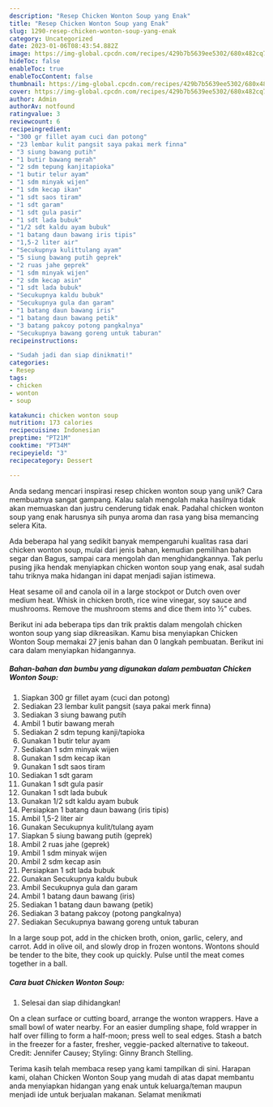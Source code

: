 ```yaml
---
description: "Resep Chicken Wonton Soup yang Enak"
title: "Resep Chicken Wonton Soup yang Enak"
slug: 1290-resep-chicken-wonton-soup-yang-enak
category: Uncategorized
date: 2023-01-06T08:43:54.882Z
image: https://img-global.cpcdn.com/recipes/429b7b5639ee5302/680x482cq70/chicken-wonton-soup-foto-resep-utama.jpg
hideToc: false
enableToc: true
enableTocContent: false
thumbnail: https://img-global.cpcdn.com/recipes/429b7b5639ee5302/680x482cq70/chicken-wonton-soup-foto-resep-utama.jpg
cover: https://img-global.cpcdn.com/recipes/429b7b5639ee5302/680x482cq70/chicken-wonton-soup-foto-resep-utama.jpg
author: Admin
authorAv: notfound
ratingvalue: 3
reviewcount: 6
recipeingredient:
- "300 gr fillet ayam cuci dan potong"
- "23 lembar kulit pangsit saya pakai merk finna"
- "3 siung bawang putih"
- "1 butir bawang merah"
- "2 sdm tepung kanjitapioka"
- "1 butir telur ayam"
- "1 sdm minyak wijen"
- "1 sdm kecap ikan"
- "1 sdt saos tiram"
- "1 sdt garam"
- "1 sdt gula pasir"
- "1 sdt lada bubuk"
- "1/2 sdt kaldu ayam bubuk"
- "1 batang daun bawang iris tipis"
- "1,5-2 liter air"
- "Secukupnya kulittulang ayam"
- "5 siung bawang putih geprek"
- "2 ruas jahe geprek"
- "1 sdm minyak wijen"
- "2 sdm kecap asin"
- "1 sdt lada bubuk"
- "Secukupnya kaldu bubuk"
- "Secukupnya gula dan garam"
- "1 batang daun bawang iris"
- "1 batang daun bawang petik"
- "3 batang pakcoy potong pangkalnya"
- "Secukupnya bawang goreng untuk taburan"
recipeinstructions:

- "Sudah jadi dan siap dinikmati!"
categories:
- Resep
tags:
- chicken
- wonton
- soup

katakunci: chicken wonton soup 
nutrition: 173 calories
recipecuisine: Indonesian
preptime: "PT21M"
cooktime: "PT34M"
recipeyield: "3"
recipecategory: Dessert

---
```





Anda sedang mencari inspirasi resep chicken wonton soup yang unik? Cara membuatnya sangat gampang. Kalau salah mengolah maka hasilnya tidak akan memuaskan dan justru cenderung tidak enak. Padahal chicken wonton soup yang enak harusnya sih punya aroma dan rasa yang bisa memancing selera Kita.





Ada beberapa hal yang sedikit banyak mempengaruhi kualitas rasa dari chicken wonton soup, mulai dari jenis bahan, kemudian pemilihan bahan segar dan Bagus, sampai cara mengolah dan menghidangkannya. Tak perlu pusing jika hendak menyiapkan chicken wonton soup yang enak,      asal sudah tahu triknya maka hidangan ini dapat menjadi sajian istimewa.














Heat sesame oil and canola oil in a large stockpot or Dutch oven over medium heat. Whisk in chicken broth, rice wine vinegar, soy sauce and mushrooms. Remove the mushroom stems and dice them into ½&#34; cubes.






Berikut ini ada beberapa tips dan trik praktis dalam mengolah chicken wonton soup yang siap dikreasikan. Kamu bisa menyiapkan Chicken Wonton Soup memakai 27 jenis bahan dan 0 langkah pembuatan. Berikut ini cara dalam menyiapkan hidangannya.

<!--inarticleads1-->

##### Bahan-bahan dan bumbu yang digunakan dalam pembuatan Chicken Wonton Soup:

1. Siapkan 300 gr fillet ayam (cuci dan potong)
1. Sediakan 23 lembar kulit pangsit (saya pakai merk finna)
1. Sediakan 3 siung bawang putih
1. Ambil 1 butir bawang merah
1. Sediakan 2 sdm tepung kanji/tapioka
1. Gunakan 1 butir telur ayam
1. Sediakan 1 sdm minyak wijen
1. Gunakan 1 sdm kecap ikan
1. Gunakan 1 sdt saos tiram
1. Sediakan 1 sdt garam
1. Gunakan 1 sdt gula pasir
1. Gunakan 1 sdt lada bubuk
1. Gunakan 1/2 sdt kaldu ayam bubuk
1. Persiapkan 1 batang daun bawang (iris tipis)
1. Ambil 1,5-2 liter air
1. Gunakan Secukupnya kulit/tulang ayam
1. Siapkan 5 siung bawang putih (geprek)
1. Ambil 2 ruas jahe (geprek)
1. Ambil 1 sdm minyak wijen
1. Ambil 2 sdm kecap asin
1. Persiapkan 1 sdt lada bubuk
1. Gunakan Secukupnya kaldu bubuk
1. Ambil Secukupnya gula dan garam
1. Ambil 1 batang daun bawang (iris)
1. Sediakan 1 batang daun bawang (petik)
1. Sediakan 3 batang pakcoy (potong pangkalnya)
1. Sediakan Secukupnya bawang goreng untuk taburan


In a large soup pot, add in the chicken broth, onion, garlic, celery, and carrot. Add in olive oil, and slowly drop in frozen wontons. Wontons should be tender to the bite, they cook up quickly. Pulse until the meat comes together in a ball. 

<!--inarticleads2-->

##### Cara buat Chicken Wonton Soup:


1. Selesai dan siap dihidangkan!

On a clean surface or cutting board, arrange the wonton wrappers. Have a small bowl of water nearby. For an easier dumpling shape, fold wrapper in half over filling to form a half-moon; press well to seal edges. Stash a batch in the freezer for a faster, fresher, veggie-packed alternative to takeout. Credit: Jennifer Causey; Styling: Ginny Branch Stelling. 

Terima kasih telah membaca resep yang kami tampilkan di sini. Harapan kami, olahan Chicken Wonton Soup yang mudah di atas dapat membantu anda menyiapkan hidangan yang enak untuk keluarga/teman maupun menjadi ide untuk berjualan makanan. Selamat menikmati

